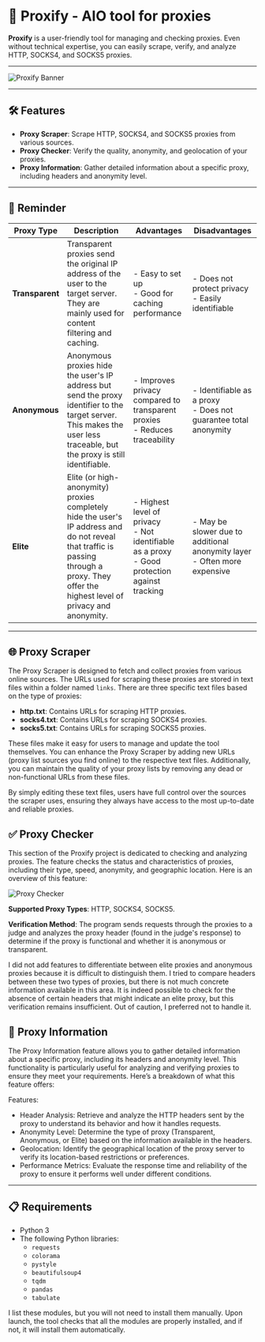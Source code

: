 # 🚀 Proxify - AIO tool for proxies

**Proxify** is a user-friendly tool for managing and checking proxies. Even without technical expertise, you can easily scrape, verify, and analyze HTTP, SOCKS4, and SOCKS5 proxies.

---

![Proxify Banner](https://media.discordapp.net/attachments/1159608437118865541/1279237669007659048/image.png?ex=66d3b66b&is=66d264eb&hm=5c6517d838295b680c8c756a4997219194e8f30880675d4f2dfd0b3da546b1be&=&format=webp&quality=lossless)

---

## 🛠️ Features

- **Proxy Scraper**: Scrape HTTP, SOCKS4, and SOCKS5 proxies from various sources.
- **Proxy Checker**: Verify the quality, anonymity, and geolocation of your proxies.
- **Proxy Information**: Gather detailed information about a specific proxy, including headers and anonymity level.

---

## 🧠 Reminder

| Proxy Type    | Description | Advantages | Disadvantages |
|---------------|-------------|------------|---------------|
| **Transparent** | Transparent proxies send the original IP address of the user to the target server. They are mainly used for content filtering and caching. | - Easy to set up<br>- Good for caching performance | - Does not protect privacy<br>- Easily identifiable |
| **Anonymous**   | Anonymous proxies hide the user's IP address but send the proxy identifier to the target server. This makes the user less traceable, but the proxy is still identifiable. | - Improves privacy compared to transparent proxies<br>- Reduces traceability | - Identifiable as a proxy<br>- Does not guarantee total anonymity |
| **Elite**       | Elite (or high-anonymity) proxies completely hide the user's IP address and do not reveal that traffic is passing through a proxy. They offer the highest level of privacy and anonymity. | - Highest level of privacy<br>- Not identifiable as a proxy<br>- Good protection against tracking | - May be slower due to additional anonymity layer<br>- Often more expensive |

---

## 🌐 Proxy Scraper

The Proxy Scraper is designed to fetch and collect proxies from various online sources. The URLs used for scraping these proxies are stored in text files within a folder named `links`. There are three specific text files based on the type of proxies:

- **http.txt**: Contains URLs for scraping HTTP proxies.
- **socks4.txt**: Contains URLs for scraping SOCKS4 proxies.
- **socks5.txt**: Contains URLs for scraping SOCKS5 proxies.

These files make it easy for users to manage and update the tool themselves. You can enhance the Proxy Scraper by adding new URLs (proxy list sources you find online) to the respective text files. Additionally, you can maintain the quality of your proxy lists by removing any dead or non-functional URLs from these files.

By simply editing these text files, users have full control over the sources the scraper uses, ensuring they always have access to the most up-to-date and reliable proxies.




## ✅ Proxy Checker
This section of the Proxify project is dedicated to checking and analyzing proxies. The feature checks the status and characteristics of proxies, including their type, speed, anonymity, and geographic location. Here is an overview of this feature:

![Proxy Checker](https://media.discordapp.net/attachments/1159608437118865541/1279239709125513277/image.png?ex=66d3b851&is=66d266d1&hm=0cf34d5af3bfcbf2b7cb2a0cf28bb9816739899ce34949691e8374db091913c2&=&format=webp&quality=lossless&width=1100&height=644)

**Supported Proxy Types**: HTTP, SOCKS4, SOCKS5.

**Verification Method**: The program sends requests through the proxies to a judge and analyzes the proxy header (found in the judge's response) to determine if the proxy is functional and whether it is anonymous or transparent.

I did not add features to differentiate between elite proxies and anonymous proxies because it is difficult to distinguish them. I tried to compare headers between these two types of proxies, but there is not much concrete information available in this area. It is indeed possible to check for the absence of certain headers that might indicate an elite proxy, but this verification remains insufficient. Out of caution, I preferred not to handle it.

## 🔎 Proxy Information

The Proxy Information feature allows you to gather detailed information about a specific proxy, including its headers and anonymity level. This functionality is particularly useful for analyzing and verifying proxies to ensure they meet your requirements. Here’s a breakdown of what this feature offers:

Features:
- Header Analysis: Retrieve and analyze the HTTP headers sent by the proxy to understand its behavior and how it handles requests.
- Anonymity Level: Determine the type of proxy (Transparent, Anonymous, or Elite) based on the information available in the headers.
- Geolocation: Identify the geographical location of the proxy server to verify its location-based restrictions or preferences.
- Performance Metrics: Evaluate the response time and reliability of the proxy to ensure it performs well under different conditions.

---

## 📋 Requirements

- Python 3
- The following Python libraries:
  - `requests`
  - `colorama`
  - `pystyle`
  - `beautifulsoup4`
  - `tqdm`
  - `pandas`
  - `tabulate`

I list these modules, but you will not need to install them manually. Upon launch, the tool checks that all the modules are properly installed, and if not, it will install them automatically.

